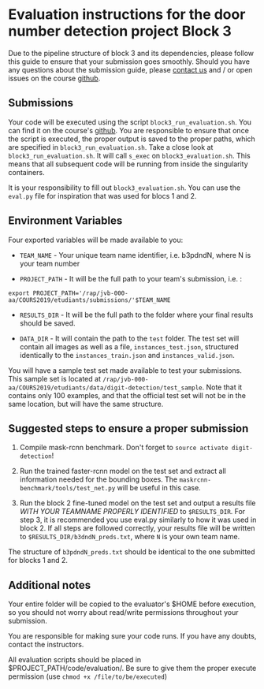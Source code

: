 # Evaluation instructions for the door number detection project Block 3

Due to the pipeline structure of block 3 and its dependencies, please follow this guide to ensure that your submission goes smoothly. Should you have any questions about the submission guide, please [contact us](ift6759@mila.quebec) and / or open issues on the course [github](https://github.com/mila-iqia/ift6759/issues).

## Submissions

Your code will be executed using the script `block3_run_evaluation.sh`. You can find it on the course's [github](https://github.com/mila-iqia/digit-detection/blob/master/project/evaluation/code/block3_run_evaluation.sh). You are responsible to ensure that once the script is executed, the proper output is saved to the proper paths, which are specified in `block3_run_evaluation.sh`. Take a close look at `block3_run_evaluation.sh`. It will call `s_exec` on `block3_evaluation.sh`. This means that all subsequent code will be running from inside the singularity containers.

It is your responsibility to fill out `block3_evaluation.sh`. You can use the `eval.py` file for inspiration that was used for blocs 1 and 2.

## Environment Variables

Four exported variables will be made available to you:

* `TEAM_NAME` - Your unique team name identifier, i.e. b3pdndN, where N is your team number

* `PROJECT_PATH` - It will be the full path to your team's submission, i.e. :

`export PROJECT_PATH='/rap/jvb-000-aa/COURS2019/etudiants/submissions/'$TEAM_NAME`

* `RESULTS_DIR` - It will be the full path to the folder where your final results should be saved.

* `DATA_DIR` - It will contain the path to the `test` folder. The test set will contain all images as well as a file, `instances_test.json`, structured identically to the `instances_train.json` and `instances_valid.json`.

You will have a sample test set made available to test your submissions. This sample set is located at `/rap/jvb-000-aa/COURS2019/etudiants/data/digit-detection/test_sample`. Note that it contains only 100 examples, and that the official test set will not be in the same location, but will have the same structure.

## Suggested steps to ensure a proper submission

1. Compile mask-rcnn benchmark. Don't forget to `source activate digit-detection`!

2. Run the trained faster-rcnn model on the test set and extract all information needed for the bounding boxes. The `maskrcnn-benchmark/tools/test_net.py` will be useful in this case.

3. Run the block 2 fine-tuned model on the test set and output a results file *WITH YOUR TEAMNAME PROPERLY IDENTIFIED* to `$RESULTS_DIR`. For step 3, it is recommended you use eval.py similarly to how it was used in block 2. If all steps are followed correctly, your results file will be written to `$RESULTS_DIR/b3dndN_preds.txt`, where `N` is your own team name.

The structure of `b3pdndN_preds.txt` should be identical to the one submitted for blocks 1 and 2.


## Additional notes

Your entire folder will be copied to the evaluator's $HOME before execution, so you should not worry about read/write permissions throughout your submission.

You are responsible for making sure your code runs. If you have any doubts, contact the instructors.

All evaluation scripts should be placed in $PROJECT_PATH/code/evaluation/. Be sure to give them the proper execute permission (use `chmod +x /file/to/be/executed`)
